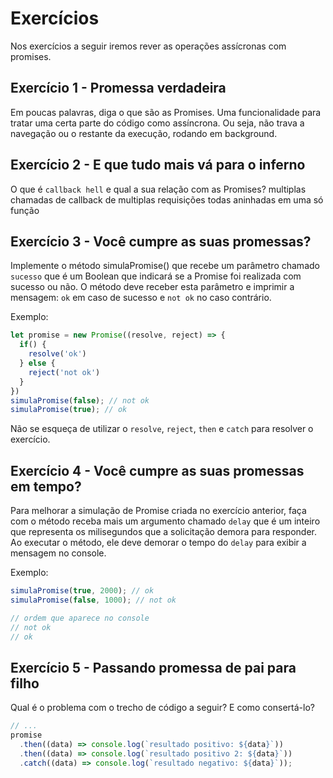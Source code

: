 # Exercícios

Nos exercícios a seguir iremos rever as operações assícronas com promises.

## Exercício 1 - Promessa verdadeira
Em poucas palavras, diga o que são as Promises.
Uma funcionalidade para tratar uma certa parte do código como assíncrona. Ou seja, não trava a navegação ou o restante da execução, rodando em background.

## Exercício 2 - E que tudo mais vá para o inferno
O que é `callback hell` e qual a sua relação com as Promises?
multiplas chamadas de callback de multiplas requisições todas aninhadas em uma só função

## Exercício 3 - Você cumpre as suas promessas?
Implemente o método simulaPromise() que recebe um parâmetro chamado `sucesso` que é um Boolean que indicará se a Promise foi realizada com sucesso ou não. O método deve receber esta parâmetro e imprimir a mensagem: `ok` em caso de sucesso e `not ok` no caso contrário.

Exemplo:
``` javascript
let promise = new Promise((resolve, reject) => {
  if() {
    resolve('ok')
  } else {
    reject('not ok')
  }
})
simulaPromise(false); // not ok
simulaPromise(true); // ok
```

Não se esqueça de utilizar o `resolve`, `reject`, `then` e `catch` para resolver o exercício.

## Exercício 4 - Você cumpre as suas promessas em tempo?
Para melhorar a simulação de Promise criada no exercício anterior, faça com o método receba mais um argumento chamado `delay` que é um inteiro que representa os milisegundos que a solicitação demora para responder. Ao executar o método, ele deve demorar o tempo do `delay` para exibir a mensagem no console.

Exemplo:
``` javascript
simulaPromise(true, 2000); // ok
simulaPromise(false, 1000); // not ok

// ordem que aparece no console
// not ok
// ok
```

## Exercício 5 - Passando promessa de pai para filho
Qual é o problema com o trecho de código a seguir? E como consertá-lo?
``` javascript
// ...
promise
  .then((data) => console.log(`resultado positivo: ${data}`))
  .then((data) => console.log(`resultado positivo 2: ${data}`))
  .catch((data) => console.log(`resultado negativo: ${data}`));
```
